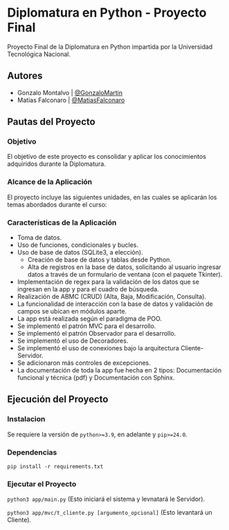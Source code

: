 # Diplomatura en Python - Proyecto Final
Proyecto Final de la Diplomatura en Python impartida por la Universidad Tecnológica Nacional.

## Autores
- Gonzalo Montalvo | [@GonzaloMartin](https://github.com/GonzaloMartin)
- Matias Falconaro | [@MatiasFalconaro](https://github.com/matiasfalconaro)

## Pautas del Proyecto

### Objetivo
El objetivo de este proyecto es consolidar y aplicar los conocimientos adquiridos durante la Diplomatura.

### Alcance de la Aplicación
El proyecto incluye las siguientes unidades, en las cuales se aplicarán los temas abordados durante el curso:

### Características de la Aplicación

- Toma de datos.
- Uso de funciones, condicionales y bucles.
- Uso de base de datos (SQLite3, a elección).
  - Creación de base de datos y tablas desde Python.
  - Alta de registros en la base de datos, solicitando al usuario ingresar datos a través de un formulario de ventana (con el paquete Tkinter).
- Implementación de regex para la validación de los datos que se ingresan en la app y para el cuadro de búsqueda.
- Realización de ABMC (CRUD) (Alta, Baja, Modificación, Consulta).
- La funcionalidad de interacción con la base de datos y validación de campos se ubican en módulos aparte.
- La app está realizada según el paradigma de POO.
- Se implementó el patrón MVC para el desarrollo.
- Se implementó el patrón Observador para el desarrollo.
- Se implementó el uso de Decoradores.
- Se implementó el uso de conexiones bajo la arquitectura Cliente-Servidor.
- Se adicionaron más controles de excepciones.
- La documentación de toda la app fue hecha en 2 tipos: Documentación funcional y técnica (pdf) y Documentación con Sphinx.


## Ejecución del Proyecto

### Instalacion

Se requiere la versión de `python>=3.9`, en adelante y `pip>=24.0`.

### Dependencias

`pip install -r requirements.txt`

### Ejecutar el Proyecto

`python3 app/main.py`  (Esto iniciará el sistema y levnatará le Servidor).

`python3 app/mvc/t_cliente.py [argumento_opcional]`  (Esto levantará un Cliente).